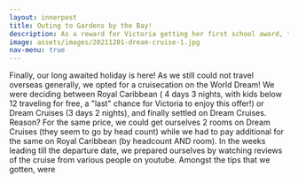 ```yaml
---
layout: innerpost
title: Outing to Gardens by the Bay!
description: As a reward for Victoria getting her first school award, the family decided on an outing to Gardens by the Bay!
image: assets/images/20211201-dream-cruise-1.jpg
nav-menu: true
---
```


Finally, our long awaited holiday is here! As we still could not travel overseas generally, we opted for a cruisecation on the World Dream! We were deciding between Royal Caribbean ( 4 days 3 nights, with kids below 12 traveling for free, a "last" chance for Victoria to enjoy this offer!) or Dream Cruises (3 days 2 nights), and finally settled on Dream Cruises. Reason? For the same price, we could get ourselves 2 rooms on Dream Cruises (they seem to go by head count) while we had to pay additional for the same on Royal Caribbean (by headcount AND room). In the weeks leading till the departure date, we prepared ourselves by watching reviews of the cruise from various people on youtube. Amongst the tips that we gotten, were
